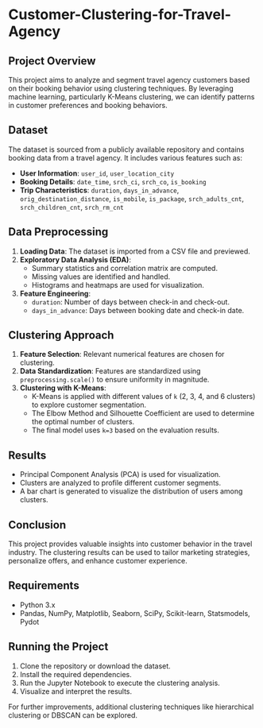 # Customer-Clustering-for-Travel-Agency

## Project Overview
This project aims to analyze and segment travel agency customers based on their booking behavior using clustering techniques. By leveraging machine learning, particularly K-Means clustering, we can identify patterns in customer preferences and booking behaviors.

## Dataset
The dataset is sourced from a publicly available repository and contains booking data from a travel agency. It includes various features such as:
- **User Information**: `user_id`, `user_location_city`
- **Booking Details**: `date_time`, `srch_ci`, `srch_co`, `is_booking`
- **Trip Characteristics**: `duration`, `days_in_advance`, `orig_destination_distance`, `is_mobile`, `is_package`, `srch_adults_cnt`, `srch_children_cnt`, `srch_rm_cnt`

## Data Preprocessing
1. **Loading Data**: The dataset is imported from a CSV file and previewed.
2. **Exploratory Data Analysis (EDA)**:
   - Summary statistics and correlation matrix are computed.
   - Missing values are identified and handled.
   - Histograms and heatmaps are used for visualization.
3. **Feature Engineering**:
   - `duration`: Number of days between check-in and check-out.
   - `days_in_advance`: Days between booking date and check-in date.

## Clustering Approach
1. **Feature Selection**: Relevant numerical features are chosen for clustering.
2. **Data Standardization**: Features are standardized using `preprocessing.scale()` to ensure uniformity in magnitude.
3. **Clustering with K-Means**:
   - K-Means is applied with different values of `k` (2, 3, 4, and 6 clusters) to explore customer segmentation.
   - The Elbow Method and Silhouette Coefficient are used to determine the optimal number of clusters.
   - The final model uses `k=3` based on the evaluation results.

## Results
- Principal Component Analysis (PCA) is used for visualization.
- Clusters are analyzed to profile different customer segments.
- A bar chart is generated to visualize the distribution of users among clusters.

## Conclusion
This project provides valuable insights into customer behavior in the travel industry. The clustering results can be used to tailor marketing strategies, personalize offers, and enhance customer experience.

## Requirements
- Python 3.x
- Pandas, NumPy, Matplotlib, Seaborn, SciPy, Scikit-learn, Statsmodels, Pydot

## Running the Project
1. Clone the repository or download the dataset.
2. Install the required dependencies.
3. Run the Jupyter Notebook to execute the clustering analysis.
4. Visualize and interpret the results.

For further improvements, additional clustering techniques like hierarchical clustering or DBSCAN can be explored.

